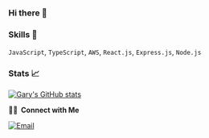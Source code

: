 ### Hi there 👋

### Skills 🔧

`JavaScript`, `TypeScript`, `AWS`, `React.js`, `Express.js`, `Node.js`


<!--
**garyhuangdev/garyhuangdev** is a ✨ _special_ ✨ repository because its `README.md` (this file) appears on your GitHub profile.

Here are some ideas to get you started:

- 🔭 I’m currently working on ...
- 🌱 I’m currently learning ...
- 👯 I’m looking to collaborate on ...
- 🤔 I’m looking for help with ...
- 💬 Ask me about ...
- 📫 How to reach me: ...
- 😄 Pronouns: ...
- ⚡ Fun fact: ...
-->

### Stats 📈
[![Gary's GitHub stats](https://github-readme-stats.vercel.app/api?username=garyhuangdev&count_private=true&show_icons=true)](https://github.com/garyhuangdev/github-readme-stats)

**🤝🏻 &nbsp;Connect with Me**

<a href="mailto:garyhuang.dev@gmail.com"><img alt="Email" src="https://img.shields.io/badge/Email-garyhuang.dev@gmail.com-blue?style=flat-square&logo=gmail"></a>
